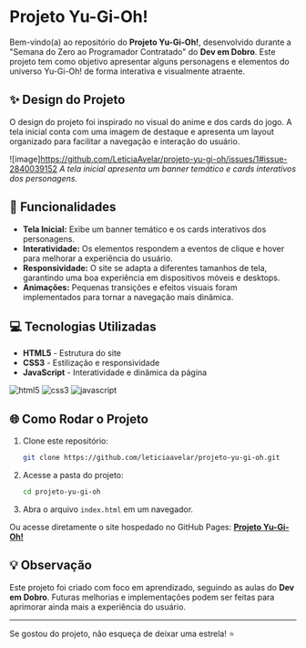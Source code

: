 # Projeto Yu-Gi-Oh!

Bem-vindo(a) ao repositório do **Projeto Yu-Gi-Oh!**, desenvolvido durante a "Semana do Zero ao Programador Contratado" do **Dev em Dobro**. Este projeto tem como objetivo apresentar alguns personagens e elementos do universo Yu-Gi-Oh! de forma interativa e visualmente atraente.

## ✨ Design do Projeto

O design do projeto foi inspirado no visual do anime e dos cards do jogo. A tela inicial conta com uma imagem de destaque e apresenta um layout organizado para facilitar a navegação e interação do usuário.

![image]https://github.com/LeticiaAvelar/projeto-yu-gi-oh/issues/1#issue-2840039152
 *A tela inicial apresenta um banner temático e cards interativos dos personagens.*

## 🔧 Funcionalidades

- **Tela Inicial:** Exibe um banner temático e os cards interativos dos personagens.
- **Interatividade:** Os elementos respondem a eventos de clique e hover para melhorar a experiência do usuário.
- **Responsividade:** O site se adapta a diferentes tamanhos de tela, garantindo uma boa experiência em dispositivos móveis e desktops.
- **Animações:** Pequenas transições e efeitos visuais foram implementados para tornar a navegação mais dinâmica.

## 💻 Tecnologias Utilizadas

- **HTML5** - Estrutura do site
- **CSS3** - Estilização e responsividade
- **JavaScript** - Interatividade e dinâmica da página

 ![html5](https://img.shields.io/badge/HTML5-E34F26?style=for-the-badge&logo=html5&logoColor=white) ![css3](https://img.shields.io/badge/css3-1572B6?style=for-the-badge&logo=css3&logoColor=white) ![javascript](https://img.shields.io/badge/Javascript-F7DF1E?style=for-the-badge&logo=javascript&logoColor=black)

## 🌐 Como Rodar o Projeto

1. Clone este repositório:

   ```bash
   git clone https://github.com/leticiaavelar/projeto-yu-gi-oh.git
   ```

2. Acesse a pasta do projeto:

   ```bash
   cd projeto-yu-gi-oh
   ```

3. Abra o arquivo `index.html` em um navegador.

Ou acesse diretamente o site hospedado no GitHub Pages:
 [**Projeto Yu-Gi-Oh!**](https://leticiaavelar.github.io/projeto-yu-gi-oh/)

## 💡 Observação

Este projeto foi criado com foco em aprendizado, seguindo as aulas do **Dev em Dobro**. Futuras melhorias e implementações podem ser feitas para aprimorar ainda mais a experiência do usuário.

------

Se gostou do projeto, não esqueça de deixar uma estrela! ⭐